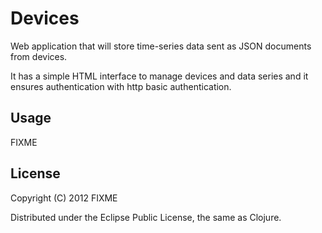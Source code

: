 Devices
==========


Web application that will store time-series data sent as JSON
documents from devices.

It has a simple HTML interface to manage devices and data series and
it ensures authentication with http basic authentication.

## Usage

FIXME

## License

Copyright (C) 2012 FIXME

Distributed under the Eclipse Public License, the same as Clojure.
